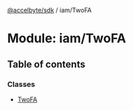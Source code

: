 [@accelbyte/sdk](../README.md) / iam/TwoFA

# Module: iam/TwoFA

## Table of contents

### Classes

- [TwoFA](../classes/iam_TwoFA.TwoFA.md)
